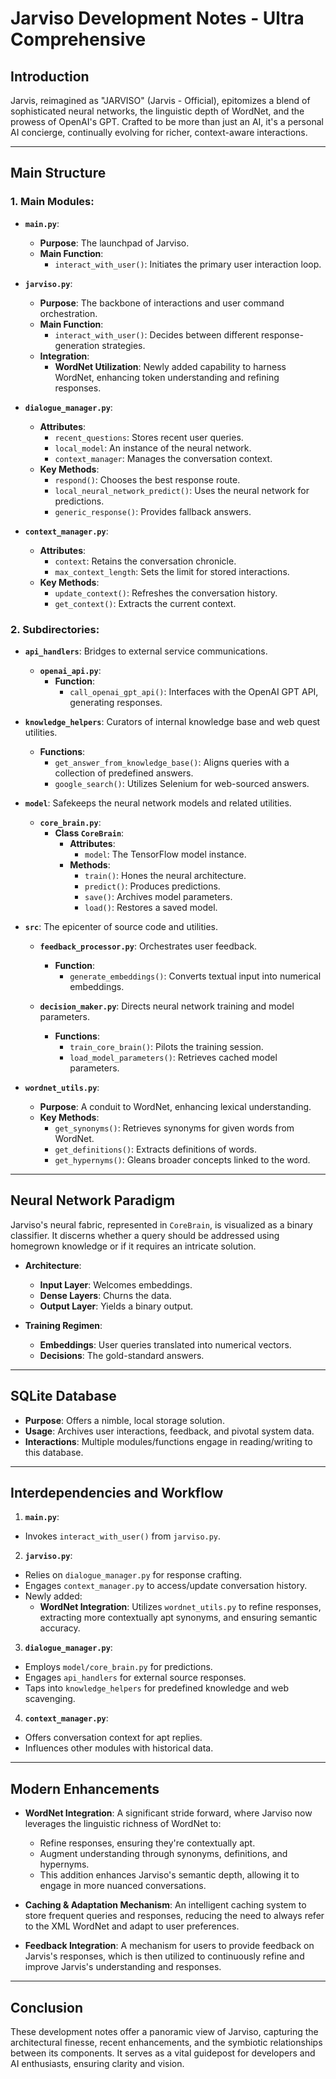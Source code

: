 # Jarviso Development Notes - Ultra Comprehensive

## Introduction

Jarvis, reimagined as "JARVISO" (Jarvis - Official), epitomizes a blend of sophisticated neural networks, the linguistic depth of WordNet, and the prowess of OpenAI's GPT. Crafted to be more than just an AI, it's a personal AI concierge, continually evolving for richer, context-aware interactions.

---

## Main Structure

### 1. **Main Modules**:

- **`main.py`**:
  - **Purpose**: The launchpad of Jarviso.
  - **Main Function**: 
    - `interact_with_user()`: Initiates the primary user interaction loop.
  
- **`jarviso.py`**:
  - **Purpose**: The backbone of interactions and user command orchestration.
  - **Main Function**: 
    - `interact_with_user()`: Decides between different response-generation strategies.
  - **Integration**:
    - **WordNet Utilization**: Newly added capability to harness WordNet, enhancing token understanding and refining responses.

- **`dialogue_manager.py`**:
  - **Attributes**: 
    - `recent_questions`: Stores recent user queries.
    - `local_model`: An instance of the neural network.
    - `context_manager`: Manages the conversation context.
  - **Key Methods**: 
    - `respond()`: Chooses the best response route.
    - `local_neural_network_predict()`: Uses the neural network for predictions.
    - `generic_response()`: Provides fallback answers.

- **`context_manager.py`**:
  - **Attributes**: 
    - `context`: Retains the conversation chronicle.
    - `max_context_length`: Sets the limit for stored interactions.
  - **Key Methods**: 
    - `update_context()`: Refreshes the conversation history.
    - `get_context()`: Extracts the current context.

### 2. **Subdirectories**:

- **`api_handlers`**: Bridges to external service communications.
  - **`openai_api.py`**:
    - **Function**: 
      - `call_openai_gpt_api()`: Interfaces with the OpenAI GPT API, generating responses.

- **`knowledge_helpers`**: Curators of internal knowledge base and web quest utilities.
  - **Functions**: 
    - `get_answer_from_knowledge_base()`: Aligns queries with a collection of predefined answers.
    - `google_search()`: Utilizes Selenium for web-sourced answers.

- **`model`**: Safekeeps the neural network models and related utilities.
  - **`core_brain.py`**:
    - **Class `CoreBrain`**:
      - **Attributes**: 
        - `model`: The TensorFlow model instance.
      - **Methods**: 
        - `train()`: Hones the neural architecture.
        - `predict()`: Produces predictions.
        - `save()`: Archives model parameters.
        - `load()`: Restores a saved model.

- **`src`**: The epicenter of source code and utilities.
  - **`feedback_processor.py`**: Orchestrates user feedback.
    - **Function**: 
      - `generate_embeddings()`: Converts textual input into numerical embeddings.
  
  - **`decision_maker.py`**: Directs neural network training and model parameters.
    - **Functions**: 
      - `train_core_brain()`: Pilots the training session.
      - `load_model_parameters()`: Retrieves cached model parameters.

- **`wordnet_utils.py`**:
  - **Purpose**: A conduit to WordNet, enhancing lexical understanding.
  - **Key Methods**:
    - `get_synonyms()`: Retrieves synonyms for given words from WordNet.
    - `get_definitions()`: Extracts definitions of words.
    - `get_hypernyms()`: Gleans broader concepts linked to the word.

---

## Neural Network Paradigm

Jarviso's neural fabric, represented in `CoreBrain`, is visualized as a binary classifier. It discerns whether a query should be addressed using homegrown knowledge or if it requires an intricate solution.

- **Architecture**: 
  - **Input Layer**: Welcomes embeddings.
  - **Dense Layers**: Churns the data.
  - **Output Layer**: Yields a binary output.

- **Training Regimen**: 
  - **Embeddings**: User queries translated into numerical vectors.
  - **Decisions**: The gold-standard answers.

---

## SQLite Database

- **Purpose**: Offers a nimble, local storage solution.
- **Usage**: Archives user interactions, feedback, and pivotal system data.
- **Interactions**: Multiple modules/functions engage in reading/writing to this database.

---

## Interdependencies and Workflow

1. **`main.py`**:
  - Invokes `interact_with_user()` from `jarviso.py`.

2. **`jarviso.py`**:
  - Relies on `dialogue_manager.py` for response crafting.
  - Engages `context_manager.py` to access/update conversation history.
  - Newly added: 
    - **WordNet Integration**: Utilizes `wordnet_utils.py` to refine responses, extracting more contextually apt synonyms, and ensuring semantic accuracy.

3. **`dialogue_manager.py`**:
  - Employs `model/core_brain.py` for predictions.
  - Engages `api_handlers` for external source responses.
  - Taps into `knowledge_helpers` for predefined knowledge and web scavenging.

4. **`context_manager.py`**:
  - Offers conversation context for apt replies.
  - Influences other modules with historical data.

---

## Modern Enhancements

- **WordNet Integration**: A significant stride forward, where Jarviso now leverages the linguistic richness of WordNet to:
  - Refine responses, ensuring they're contextually apt.
  - Augment understanding through synonyms, definitions, and hypernyms.
  - This addition enhances Jarviso's semantic depth, allowing it to engage in more nuanced conversations.

- **Caching & Adaptation Mechanism**: An intelligent caching system to store frequent queries and responses, reducing the need to always refer to the XML WordNet and adapt to user preferences.

- **Feedback Integration**: A mechanism for users to provide feedback on Jarvis's responses, which is then utilized to continuously refine and improve Jarvis's understanding and responses.

---

## Conclusion

These development notes offer a panoramic view of Jarviso, capturing the architectural finesse, recent enhancements, and the symbiotic relationships between its components. It serves as a vital guidepost for developers and AI enthusiasts, ensuring clarity and vision.

